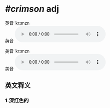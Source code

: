# ***\#crimson*** adj
英音 ˈkrɪmzn  
英音
<audio src="./media/crimson1_AAC.aac" controls="controls"></audio>

美音 ˈkrɪmzn  
美音
<audio src="./media/crimson2_AAC.aac" controls="controls"></audio>



  

英文释义
---
### 1.**深红色的**  


